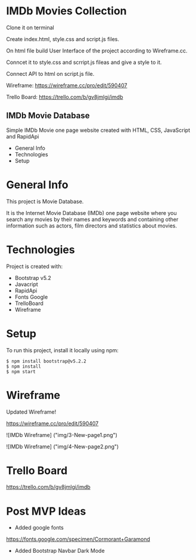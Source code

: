 # IMDb Movies Collection

Clone it on terminal

Create index.html, style.css and script.js files.

On html file build User Interface of the project according to Wireframe.cc.

Conncet it to style.css and scrript.js fileas and give a style to it.

Connect API to html on script.js file.


Wireframe: https://wireframe.cc/pro/edit/590407

Trello Board: https://trello.com/b/gv8jmlgi/imdb

## IMDb Movie Database

Simple IMDb Movie one page website created with HTML, CSS, JavaScript and RapidApi

* General Info
* Technologies
* Setup

# General Info

This project is Movie Database.

It is the Internet Movie Database (IMDb) one page website where you search any movies by their names and keywords and containing other information such as actors, film directors and statistics about movies. 


# Technologies

Project is created with:

* Bootstrap v5.2
* Javacript
* RapidApi
* Fonts Google
* TrelloBoard
* Wireframe

# Setup

To run this project, install it locally using npm:

```
$ npm install bootstrap@v5.2.2
$ npm install
$ npm start
```

# Wireframe

Updated Wireframe!

https://wireframe.cc/pro/edit/590407

![IMDb Wireframe] ("img/3-New-page1.png")

![IMDb Wireframe] ("img/4-New-page2.png")


# Trello Board

https://trello.com/b/gv8jmlgi/imdb

# Post MVP Ideas

* Added google fonts

https://fonts.google.com/specimen/Cormorant+Garamond

* Added Bootstrap Navbar Dark Mode


